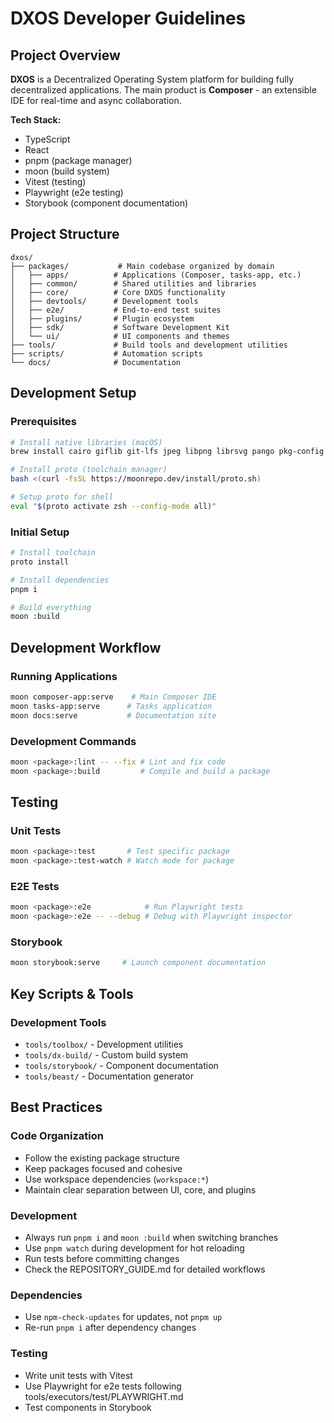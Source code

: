 # DXOS Developer Guidelines

## Project Overview

**DXOS** is a Decentralized Operating System platform for building fully decentralized applications. The main product is **Composer** - an extensible IDE for real-time and async collaboration.

**Tech Stack:**
- TypeScript
- React
- pnpm (package manager)
- moon (build system)
- Vitest (testing)
- Playwright (e2e testing)
- Storybook (component documentation)

## Project Structure

```
dxos/
├── packages/           # Main codebase organized by domain
│   ├── apps/          # Applications (Composer, tasks-app, etc.)
│   ├── common/        # Shared utilities and libraries
│   ├── core/          # Core DXOS functionality
│   ├── devtools/      # Development tools
│   ├── e2e/           # End-to-end test suites
│   ├── plugins/       # Plugin ecosystem
│   ├── sdk/           # Software Development Kit
│   └── ui/            # UI components and themes
├── tools/             # Build tools and development utilities
├── scripts/           # Automation scripts
└── docs/              # Documentation
```

## Development Setup

### Prerequisites
```bash
# Install native libraries (macOS)
brew install cairo giflib git-lfs jpeg libpng librsvg pango pkg-config python-setuptools git unzip gzip xz

# Install proto (toolchain manager)
bash <(curl -fsSL https://moonrepo.dev/install/proto.sh)

# Setup proto for shell
eval "$(proto activate zsh --config-mode all)"
```

### Initial Setup
```bash
# Install toolchain
proto install

# Install dependencies
pnpm i

# Build everything
moon :build
```

## Development Workflow

### Running Applications
```bash
moon composer-app:serve    # Main Composer IDE
moon tasks-app:serve      # Tasks application
moon docs:serve           # Documentation site
```

### Development Commands
```bash
moon <package>:lint -- --fix # Lint and fix code
moon <package>:build         # Compile and build a package
```

## Testing

### Unit Tests
```bash
moon <package>:test       # Test specific package
moon <package>:test-watch # Watch mode for package
```

### E2E Tests
```bash
moon <package>:e2e            # Run Playwright tests
moon <package>:e2e -- --debug # Debug with Playwright inspector
```

### Storybook
```bash
moon storybook:serve     # Launch component documentation
```

## Key Scripts & Tools

### Development Tools
- `tools/toolbox/` - Development utilities
- `tools/dx-build/` - Custom build system
- `tools/storybook/` - Component documentation
- `tools/beast/` - Documentation generator

## Best Practices

### Code Organization
- Follow the existing package structure
- Keep packages focused and cohesive
- Use workspace dependencies (`workspace:*`)
- Maintain clear separation between UI, core, and plugins

### Development
- Always run `pnpm i` and `moon :build` when switching branches
- Use `pnpm watch` during development for hot reloading
- Run tests before committing changes
- Check the REPOSITORY_GUIDE.md for detailed workflows

### Dependencies
- Use `npm-check-updates` for updates, not `pnpm up`
- Re-run `pnpm i` after dependency changes

### Testing
- Write unit tests with Vitest
- Use Playwright for e2e tests following tools/executors/test/PLAYWRIGHT.md
- Test components in Storybook
